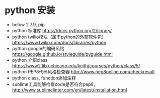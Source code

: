 # python 安装 
- below 2.7.9, pip
- python 标准库  https://docs.python.org/2/library/
- python twilio模块（属于python的外部软件包） https://www.twilio.com/docs/libraries/python
- python google的编码风格  https://google.github.io/styleguide/pyguide.html
- python 介绍class  https://www2.lib.uchicago.edu/keith/courses/python/class/5/
- python PEP8代码风格检查器 http://www.pep8online.com/checkresult
- python class, function添加注释
- sublime工具能够检查code是否符合pep8，http://www.sublimelinter.com/en/latest/installation.html
